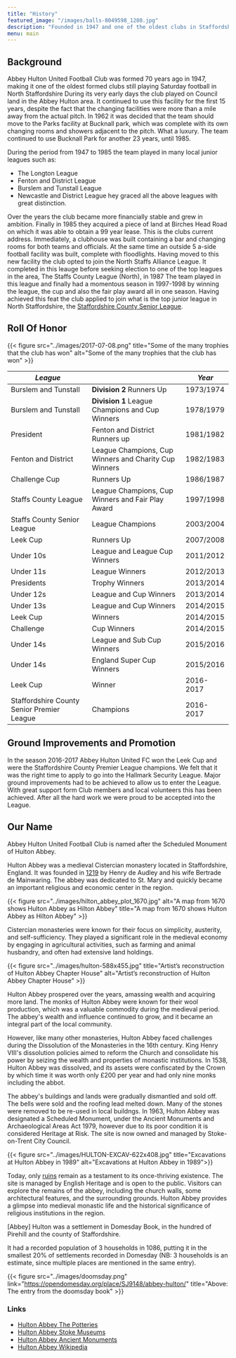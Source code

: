 ```yaml
---
title: "History"
featured_image: "/images/balls-8049598_1280.jpg"
description: "Founded in 1947 and one of the oldest clubs in Staffordshire"
menu: main
---
```


## Background

Abbey Hulton United Football Club was formed 70 years ago in 1947, making it one of the oldest formed clubs still playing 
Saturday football in North Staffordshire During its very early days the club played on Council land in the Abbey Hulton area. 
It continued to use this facility for the first 15 years, despite the fact that the changing facilities were more than a mile 
away from the actual pitch. In 1962 it was decided that the team should move to the Parks facility at Bucknall park, which was 
complete with its own changing rooms and showers adjacent to the pitch. What a luxury. The team continued to use Bucknall Park 
for another 23 years, until 1985.

During the period from 1947 to 1985 the team played in many local junior leagues such as:

* The Longton League
* Fenton and District League
* Burslem and Tunstall League
* Newcastle and District League
  hey graced all the above leagues with great distinction.

Over the years the club became more financially stable and grew in ambition.
Finally in 1985 they acquired a piece of land at Birches Head Road on which it was able to obtain a 99 year lease.
This is the clubs current address. Immediately, a clubhouse was built containing a bar and changing rooms for both teams and officials.
At the same time an outside 5 a-side football facility was built, complete with floodlights.
Having moved to this new facility the club opted to join the North Staffs Alliance League.
It completed in this leauge before seeking election to one of the top leagues in the area,
The Staffs County League (North), in 1987 The team played in this league and finally had a momentous season in 1997-1998 by winning the league,
the cup and also the fair play award all in one season. Having achieved this feat the club applied to join what is the top junior league
in North Staffordshire, the [Staffordshire County Senior League](https://www.staffscounty-senior-league.org.uk/).

## Roll Of Honor

{{< figure src="../images/2017-07-08.png" title="Some of the many trophies that the club has won" alt="Some of the many trophies that the club has won" >}}

| *League*                                     |                                                       | *Year*     |
|----------------------------------------------|-------------------------------------------------------|------------|
| Burslem and Tunstall                         | 	**Division 2** Runners Up	                           | 1973/1974  |
| Burslem and Tunstall	                        | **Division 1** League Champions and Cup Winners	      | 1978/1979  |
| President	                                   | Fenton and District Runners up	                       | 1981/1982  |
| Fenton and District	                         | League Champions, Cup Winners and Charity Cup Winners | 	1982/1983 |
| Challenge Cup	                               | Runners Up	                                           | 1986/1987  |
| Staffs County League	                        | League Champions, Cup Winners and Fair Play Award	    | 1997/1998  |
| Staffs County Senior League	                 | League Champions	                                     | 2003/2004  |
| Leek Cup	                                    | Runners Up	                                           | 2007/2008  |
| Under 10s	                                   | League and League Cup Winners	                        | 2011/2012  |
| Under 11s	                                   | League Winners	                                       | 2012/2013  |
| Presidents                                   | Trophy	Winners	                                       | 2013/2014  |           
| Under 12s	                                   | League and Cup Winners	                               | 2013/2014  |     
| Under 13s	                                   | League and Cup Winners	                               | 2014/2015  |
| Leek Cup	                                    | Winners	                                              | 2014/2015  |
| Challenge                                    | Cup Winners                                           | 2014/2015  |               
| Under 14s	                                   | League and Sub Cup Winners	                           | 2015/2016  |
| Under 14s	                                   | England Super Cup Winners                             | 	2015/2016 | 
| Leek Cup	                                    | Winner	                                               | 2016-2017  |
| Staffordshire County Senior Premier League	  | Champions	                                            |2016-2017|


## Ground Improvements and Promotion

In the season 2016-2017 Abbey Hulton United FC won the Leek Cup and were the Staffordshire County Premier League champions. 
We felt that it was the right time to apply to go into the Hallmark Security League. Major ground improvements had to be achieved 
to allow us to enter the League. With great support form Club members and local volunteers this has been achieved. After all the 
hard work we were proud to be accepted into the League.

## Our Name

Abbey Hulton United Football Club is named after the Scheduled Monument of Hulton Abbey. 

Hulton Abbey was a medieval Cistercian monastery located in Staffordshire, England. It was founded in [1219](https://www.stokemuseums.org.uk/pmag/galleries/archaeology/hulton-abbey/) by Henry de Audley and his wife Bertrade 
de Mainwaring. The abbey was dedicated to St. Mary and quickly became an important religious and economic center in the region.

{{< figure src="../images/hilton_abbey_plot_1670.jpg"
alt="A map from 1670 shows Hulton Abbey as Hilton Abbey"
title="A map from 1670 shows Hulton Abbey as Hilton Abbey" >}}

Cistercian monasteries were known for their focus on simplicity, austerity, and self-sufficiency. They played a significant role in the medieval economy 
by engaging in agricultural activities, such as farming and animal husbandry, and often had extensive land holdings.

{{< figure src="../images/hulton-588x455.jpg" title="Artist’s reconstruction of Hulton Abbey Chapter House" alt="Artist’s reconstruction of Hulton Abbey Chapter House" >}}

Hulton Abbey prospered over the years, amassing wealth and acquiring more land. The monks of Hulton Abbey were known for their wool production, which 
was a valuable commodity during the medieval period. The abbey's wealth and influence continued to grow, and it became an integral part of the local community.

However, like many other monasteries, Hulton Abbey faced challenges during the Dissolution of the Monasteries in the 16th century. King Henry VIII's 
dissolution policies aimed to reform the Church and consolidate his power by seizing the wealth and properties of monastic institutions. In 1538, 
Hulton Abbey was dissolved, and its assets were confiscated by the Crown by which time it was worth only
£200 per year and had only nine monks including the abbot.

The abbey's buildings and lands were gradually dismantled and sold off. The bells were sold and the roofing lead melted down. Many of the stones were 
removed to be re-used in local buildngs.
In 1963, Hulton Abbey was designated a Scheduled Monument, under the Ancient Monuments and Archaeological Areas Act 1979,
however due to its poor condition it is considered Heritage at Risk. The site is now owned and managed by Stoke-on-Trent City Council.

{{< figure src="../images/HULTON-EXCAV-622x408.jpg" title="Excavations at Hulton Abbey in 1989" alt="Excavations at Hulton Abbey in 1989">}}

Today, only [ruins](https://ancientmonuments.uk/119473-hulton-abbey-a-cistercian-monastery-adjacent-to-leek-road-abbey-hulton-abbey-hulton-and-townsend-ward) remain as a testament to its once-thriving existence. The site is managed by English Heritage and is open to the public. 
Visitors can explore the remains of the abbey, including the church walls, 
some architectural features, and the surrounding grounds. Hulton Abbey provides a glimpse into medieval monastic life and the historical significance 
of religious institutions in the region.

[Abbey] Hulton was a settlement in Domesday Book, in the hundred of Pirehill and the county of Staffordshire.

It had a recorded population of 3 households in 1086, putting it in the smallest 20% of settlements recorded in Domesday (NB: 3 households is an 
estimate, since multiple places are mentioned in the same entry).

{{< figure src="../images/doomsday.png" link="https://opendomesday.org/place/SJ9148/abbey-hulton/" title="Above: The entry from the doomsday book"  >}}

### Links

 * [Hulton Abbey The Potteries](http://www.thepotteries.org/walks/lost_roads/17_hulton.htm)
 * [Hulton Abbey Stoke Museums](https://www.stokemuseums.org.uk/pmag/galleries/archaeology/hulton-abbey/)
 * [Hulton Abbey Ancient Monuments](https://ancientmonuments.uk/119473-hulton-abbey-a-cistercian-monastery-adjacent-to-leek-road-abbey-hulton-abbey-hulton-and-townsend-ward)
 * [Hulton Abbey Wikipedia ](https://en.wikipedia.org/wiki/Hulton_Abbey)


